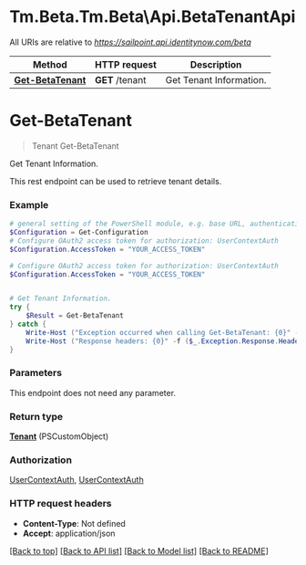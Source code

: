 # Tm.Beta.Tm.Beta\Api.BetaTenantApi

All URIs are relative to *https://sailpoint.api.identitynow.com/beta*

Method | HTTP request | Description
------------- | ------------- | -------------
[**Get-BetaTenant**](BetaTenantApi.md#Get-BetaTenant) | **GET** /tenant | Get Tenant Information.


<a id="Get-BetaTenant"></a>
# **Get-BetaTenant**
> Tenant Get-BetaTenant<br>

Get Tenant Information.

This rest endpoint can be used to retrieve tenant details.

### Example
```powershell
# general setting of the PowerShell module, e.g. base URL, authentication, etc
$Configuration = Get-Configuration
# Configure OAuth2 access token for authorization: UserContextAuth
$Configuration.AccessToken = "YOUR_ACCESS_TOKEN"

# Configure OAuth2 access token for authorization: UserContextAuth
$Configuration.AccessToken = "YOUR_ACCESS_TOKEN"


# Get Tenant Information.
try {
    $Result = Get-BetaTenant
} catch {
    Write-Host ("Exception occurred when calling Get-BetaTenant: {0}" -f ($_.ErrorDetails | ConvertFrom-Json))
    Write-Host ("Response headers: {0}" -f ($_.Exception.Response.Headers | ConvertTo-Json))
}
```

### Parameters
This endpoint does not need any parameter.

### Return type

[**Tenant**](Tenant.md) (PSCustomObject)

### Authorization

[UserContextAuth](../README.md#UserContextAuth), [UserContextAuth](../README.md#UserContextAuth)

### HTTP request headers

 - **Content-Type**: Not defined
 - **Accept**: application/json

[[Back to top]](#) [[Back to API list]](../README.md#documentation-for-api-endpoints) [[Back to Model list]](../README.md#documentation-for-models) [[Back to README]](../README.md)

